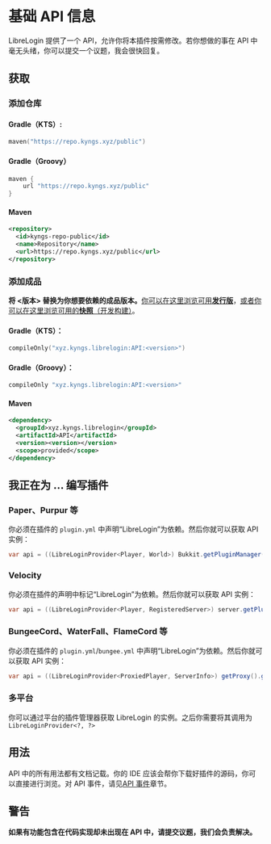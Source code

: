 # 基础 API 信息

LibreLogin 提供了一个 API，允许你将本插件按需修改。若你想做的事在 API 中毫无头绪，你可以提交一个议题，我会很快回复。

## 获取

### 添加仓库

#### Gradle（KTS）:

```Kotlin
maven("https://repo.kyngs.xyz/public")
```

#### Gradle（Groovy）

```Kotlin
maven {
    url "https://repo.kyngs.xyz/public"
}
```

#### Maven

```XML
<repository>
  <id>kyngs-repo-public</id>
  <name>Repository</name>
  <url>https://repo.kyngs.xyz/public</url>
</repository>
```

### 添加成品

**将 <版本> 替换为你想要依赖的成品版本。**[你可以在这里浏览可用**发行版**](https://repo.kyngs.xyz/#/releases/xyz/kyngs/librelogin/API)，[或者你可以在这里浏览可用的**快照**（开发构建）](https://repo.kyngs.xyz/#/snapshots/xyz/kyngs/librelogin/API)。

#### Gradle（KTS）：

```Kotlin
compileOnly("xyz.kyngs.librelogin:API:<version>")
```

#### Gradle（Groovy）：

```Kotlin
compileOnly "xyz.kyngs.librelogin:API:<version>"
```

#### Maven

```XML
<dependency>
  <groupId>xyz.kyngs.librelogin</groupId>
  <artifactId>API</artifactId>
  <version><version></version>
  <scope>provided</scope>
</dependency>
```

## 我正在为 ... 编写插件

### Paper、Purpur 等

你必须在插件的 `plugin.yml` 中声明“LibreLogin”为依赖。然后你就可以获取 API 实例：

```Java
var api = ((LibreLoginProvider<Player, World>) Bukkit.getPluginManager().getPlugin("LibreLogin")).getLibreLogin();
```

### Velocity

你必须在插件的声明中标记“LibreLogin”为依赖。然后你就可以获取 API 实例：

```Java
var api = ((LibreLoginProvider<Player, RegisteredServer>) server.getPluginManager().getPlugin("librelogin").orElseThrow().getInstance().orElseThrow()).getLibreLogin();
```

### BungeeCord、WaterFall、FlameCord 等

你必须在插件的 `plugin.yml`/`bungee.yml` 中声明“LibreLogin”为依赖。然后你就可以获取 API 实例：

```Java
var api = ((LibreLoginProvider<ProxiedPlayer, ServerInfo>) getProxy().getPluginManager().getPlugin("librelogin")).getLibreLogin();
```

### 多平台

你可以通过平台的插件管理器获取 LibreLogin 的实例。之后你需要将其调用为 `LibreLoginProvider<?, ?>`

## 用法

API 中的所有用法都有文档记载。你的 IDE 应该会帮你下载好插件的源码，你可以直接进行浏览。对 API 事件，请见[API 事件]()章节。

## 警告

**如果有功能包含在代码实现却未出现在 API 中，请提交议题，我们会负责解决。**